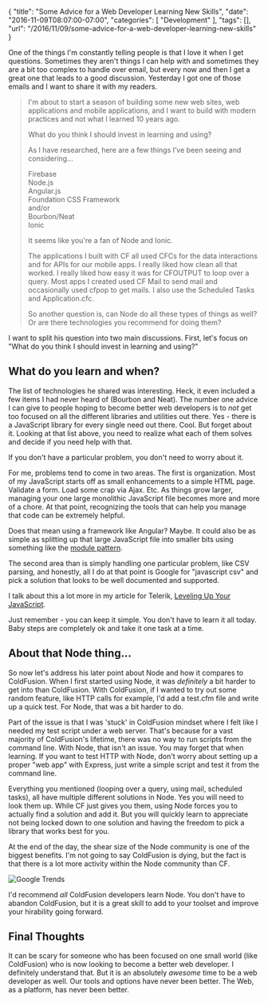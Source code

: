 
{
	"title": "Some Advice for a Web Developer Learning New Skills",
	"date": "2016-11-09T08:07:00-07:00",
	"categories": [
		"Development"
	],
	"tags": [],
	"url": "/2016/11/09/some-advice-for-a-web-developer-learning-new-skills"
}

One of the things I'm constantly telling people is that I love it when I get questions. Sometimes they aren't things I can help with and sometimes they are a bit too complex to handle over email, but every now and then I get a great one that leads to a good discussion. Yesterday I got one of those emails and I want to share it with my readers.

<blockquote>
<p>
I'm about to start a season of building some new web sites, web applications and mobile applications, and I want to build with modern practices and not what I learned 10 years ago. 
</p>

<p>
What do you think I should invest in learning and using?
</p>

<p>
As I have researched, here are a few things I’ve been seeing and considering...
</p>

<p>
Firebase<br/>
Node.js<br/>
Angular.js<br/>
Foundation CSS Framework<br/>
and/or<br/>
Bourbon/Neat<br/>
Ionic<br/>
</p>

<p>
It seems like you're a fan of Node and Ionic.
</p>

<p>
The applications I built with CF all used CFCs for the data interactions and for APIs for our mobile apps. I really liked how clean all that worked. I really liked how easy it was for CFOUTPUT to loop over a query. Most apps I created used CF Mail to send mail and occasionally used cfpop to get mails. 
I also use the Scheduled Tasks and Application.cfc.
</p>

<p>
So another question is, can Node do all these types of things as well? Or are there technologies you recommend for doing them?
</p>
</blockquote>

I want to split his question into two main discussions. First, let's focus on "What do you think I should invest in learning and using?" 

What do you learn and when?
---

The list of technologies he shared was interesting. Heck, it even included a few items I had never heard of (Bourbon and Neat). The number one advice I can give to people hoping to become better web developers is to *not* get too focused on all the different libraries and utilities out there. Yes - there is a JavaScript library for every single need out there. Cool. But forget about it. Looking at that list above, you need to realize what each of them solves and decide if you need help with that. 

If you don't have a particular problem, you don't need to worry about it. 

For me, problems tend to come in two areas. The first is organization. Most of my JavaScript starts off as small enhancements to a simple HTML page. Validate a form. Load some crap via Ajax. Etc. As things grow larger, managing your one large monolithic JavaScript file becomes more and more of a chore. At that point, recognizing the tools that can help you manage that code can be extremely helpful. 

Does that mean using a framework like Angular? Maybe. It could also be as simple as splitting up that large JavaScript file into smaller bits using something like the [module pattern](https://www.raymondcamden.com/2013/03/22/JavaScript-Design-Patterns-The-Module-Pattern/). 

The second area than is simply handling one particular problem, like CSV parsing, and honestly, all I do at that point is Google for "javascript csv" and pick a solution that looks to be well documented and supported. 

I talk about this a lot more in my article for Telerik, [Leveling Up Your JavaScript](http://developer.telerik.com/featured/leveling-up-your-javascript/). 

Just remember - you can keep it simple. You don't have to learn it all today. Baby steps are completely ok and take it one task at a time.

About that Node thing...
---

So now let's address his later point about Node and how it compares to ColdFusion. When I first started using Node, it was *definitely* a bit harder to get into than ColdFusion. With ColdFusion, if I wanted to try out some random feature, like HTTP calls for example, I'd add a test.cfm file and write up a quick test. For Node, that was a bit harder to do. 

Part of the issue is that I was 'stuck' in ColdFusion mindset where I felt like I needed my test script under a web server. That's because for a vast majority of ColdFusion's lifetime, there was no way to run scripts from the command line. With Node, that isn't an issue. You may forget that when learning. If you want to test HTTP with Node, don't worry about setting up a proper "web app" with Express, just write a simple script and test it from the command line. 

Everything you mentioned (looping over a query, using mail, scheduled tasks), all have multiple different solutions in Node. Yes you will need to look them up. While CF just gives you them, using Node forces you to actually find a solution and add it. But you will quickly learn to appreciate not being locked down to one solution and having the freedom to pick a library that works best for you.

At the end of the day, the shear size of the Node community is one of the biggest benefits. I'm not going to say ColdFusion is dying, but the fact is that there is a lot more activity within the Node community than CF.

![Google Trends](https://static.raymondcamden.com/images/2016/11/nodecf.png)

I'd recommend *all* ColdFusion developers learn Node. You don't have to abandon ColdFusion, but it is a great skill to add to your toolset and improve your hirability going forward.

Final Thoughts
---

It can be scary for someone who has been focused on one small world (like ColdFusion) who is now looking to become a better web developer. I definitely understand that. But it is an absolutely *awesome* time to be a web developer as well. Our tools and options have never been better. The Web, as a platform, has never been better. 